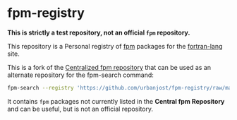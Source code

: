 # fpm-registry
__This is strictly a test repository, not an official `fpm` repository.__

This repository is a Personal registry of [fpm](https://github.com/fortran-lang/fpm)
packages for the [fortran-lang](https://fortran-lang.org) site.

This is a fork of the 
[Centralized fpm repository](https://github.com/fortran-lang/fpm-registry)
that can be used as an alternate repository for the 
fpm-search 
command:
```bash
fpm-search --registry 'https://github.com/urbanjost/fpm-registry/raw/master/index.json' -force-download 
```
It contains `fpm` packages not currently listed in the __Central
fpm Repository__ and can be useful, but is not an official repository.

<!--
## How to submit a new package

Your new registry submittal should first meet the 
[general package criteria](https://github.com/fortran-lang/fortran-lang.org/blob/master/PACKAGES.md)
required of any package listed at the
[packages listing](https://fortran-lang.org/packages).

Please submit a [pull request](https://egghead.io/series/how-to-contribute-to-an-open-source-project-on-github)
against this repository, adding the new package into the file
[registry.toml](./registry.toml)
in alphabetical order. It is recommended that you explicitly list each version using the 
[`tag`](https://docs.github.com/en/free-pro-team@latest/desktop/contributing-and-collaborating-using-github-desktop/managing-tags)
keyword, otherwise the tip of the master branch will be used. An example:

```toml
[datetime]
"1.7.0" = {git="https://github.com/wavebitscientific/datetime-fortran", tag="v1.7.0"}
"latest" = {git="https://github.com/wavebitscientific/datetime-fortran"}
```
## Test your edits

Before submitting the pull request, you can validate the `registry.toml` file
locally using the provided Python script.
First set up a new virtual environment and install dependencies:

```
python3 -m venv venv
source venv/bin/activate
pip install -U pip
pip install -r requirements.txt
```

To validate `registry.toml`, run:

```
python load_registry.py
```

## Registry

When a pull request is merged it will then appear at the
[`fpm registry`](https://fortran-lang.org/packages/fpm).

## How to request help

If you have a great Fortran package that you are interested
in registering as an **fpm** package but terms like **fpm**, **PR**, **toml**, and
**python** are putting you off, then please open an
[issue](https://github.com/fortran-lang/fpm-registry/issues) at the
fpm Registry site listing your Repository and let us know how we can help. Get as
far as you can and identify where you got stuck. We are always happy to help.

The 
[Fortran Discourse](https://fortran-lang.discourse.group/t/welcome-to-discourse)
forum is another valuable avenue for help as well as for general
discussion and announcements related to the 
[Fortran Programming Language](https://fortran-lang.org).
-->
